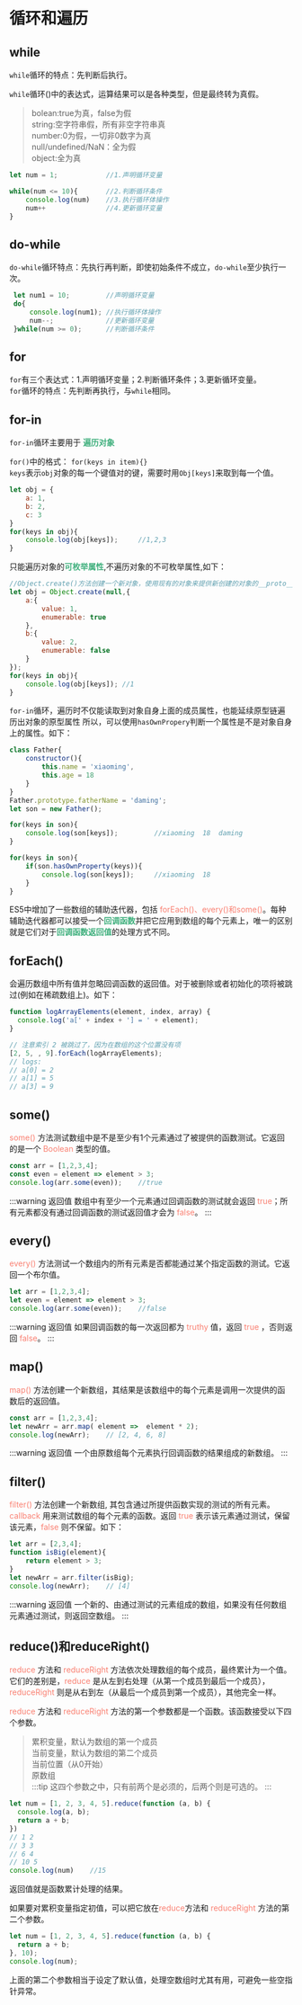 # 循环和遍历
## while
`while`循环的特点：先判断后执行。    

`while`循环()中的表达式，运算结果可以是各种类型，但是最终转为真假。  
> bolean:true为真，false为假  
> string:空字符串假，所有非空字符串真  
> number:0为假，一切非0数字为真  
> null/undefined/NaN：全为假  
> object:全为真
```js
let num = 1;            //1.声明循环变量

while(num <= 10){       //2.判断循环条件
    console.log(num)    //3.执行循环体操作
    num++               //4.更新循环变量
}
```
## do-while
`do-while`循环特点：先执行再判断，即使初始条件不成立，`do-while`至少执行一次。
```js
 let num1 = 10;         //声明循环变量
 do{
     console.log(num1); //执行循环体操作
     num--;             //更新循环变量
 }while(num >= 0);      //判断循环条件
```
## for
`for`有三个表达式：1.声明循环变量；2.判断循环条件；3.更新循环变量。  
`for`循环的特点：先判断再执行，与`while`相同。

## for-in
`for-in`循环主要用于 <font color="#3EAF7C">**遍历对象**</font>  

`for()`中的格式： `for(keys in item){}`  
`keys`表示`obj`对象的每一个键值对的键，需要时用`Obj[keys]`来取到每一个值。
```js
let obj = {
    a: 1,
    b: 2,
    c: 3
}
for(keys in obj){
    console.log(obj[keys]);     //1,2,3
}
```
只能遍历对象的<font color="#3EAF7C">**可枚举属性**</font>,不遍历对象的不可枚举属性,如下：
```js
//Object.create()方法创建一个新对象，使用现有的对象来提供新创建的对象的__proto__。
let obj = Object.create(null,{
    a:{
        value: 1,
        enumerable: true
    },
    b:{
        value: 2,
        enumerable: false
    }
});
for(keys in obj){
    console.log(obj[keys]); //1
}
```

`for-in`循环，遍历时不仅能读取到对象自身上面的成员属性，也能延续原型链遍历出对象的原型属性
所以，可以使用`hasOwnPropery`判断一个属性是不是对象自身上的属性。如下：
```js
class Father{
	constructor(){
		this.name = 'xiaoming',
		this.age = 18
    }
}
Father.prototype.fatherName = 'daming';
let son = new Father();

for(keys in son){
	console.log(son[keys]);         //xiaoming  18  daming
}

for(keys in son){
	if(son.hasOwnProperty(keys)){
		console.log(son[keys]);     //xiaoming  18
	}
}
```
ES5中增加了一些数组的辅助迭代器，包括 <font color="#FA8072">forEach()、every()和some()</font>。每种辅助迭代器都可以接受一个<font color="#3EAF7C">**回调函数**</font>并把它应用到数组的每个元素上，唯一的区别就是它们对于<font color="#3EAF7C">**回调函数返回值**</font>的处理方式不同。

## forEach()
会遍历数组中所有值并忽略回调函数的返回值。对于被删除或者初始化的项将被跳过(例如在稀疏数组上)。如下：
```js
function logArrayElements(element, index, array) {
  console.log('a[' + index + '] = ' + element);
}

// 注意索引 2 被跳过了，因为在数组的这个位置没有项
[2, 5, , 9].forEach(logArrayElements);
// logs:
// a[0] = 2
// a[1] = 5
// a[3] = 9
```
## some()
<font color="#FA8072">some()</font> 方法测试数组中是不是至少有1个元素通过了被提供的函数测试。它返回的是一个 <font color="#FA8072">Boolean</font> 类型的值。

```js
const arr = [1,2,3,4];
const even = element => element > 3;
console.log(arr.some(even));    //true
```
:::warning 返回值
数组中有至少一个元素通过回调函数的测试就会返回 <font color="#FA8072">true</font>；所有元素都没有通过回调函数的测试返回值才会为 <font color="#FA8072">false</font>。
:::

## every()
<font color="#FA8072">every()</font> 方法测试一个数组内的所有元素是否都能通过某个指定函数的测试。它返回一个布尔值。

```js
let arr = [1,2,3,4];
let even = element => element > 3;
console.log(arr.some(even));    //false
```
:::warning 返回值
如果回调函数的每一次返回都为 <font color="#FA8072">truthy</font> 值，返回 <font color="#FA8072">true</font> ，否则返回 <font color="#FA8072">false</font>。
:::

## map()
<font color="#FA8072">map()</font> 方法创建一个新数组，其结果是该数组中的每个元素是调用一次提供的函数后的返回值。

```js
const arr = [1,2,3,4];
let newArr = arr.map( element =>  element * 2);
console.log(newArr);	// [2, 4, 6, 8]
```
:::warning 返回值
一个由原数组每个元素执行回调函数的结果组成的新数组。
:::

## filter()
<font color="#FA8072">filter()</font> 方法创建一个新数组, 其包含通过所提供函数实现的测试的所有元素。     
<font color="#FA8072">callback</font> 用来测试数组的每个元素的函数。返回 <font color="#FA8072">true</font> 表示该元素通过测试，保留该元素，<font color="#FA8072">false</font> 则不保留。如下：

```js
let arr = [2,3,4];
function isBig(element){
    return element > 3;
}
let newArr = arr.filter(isBig);
console.log(newArr);    // [4]
```
:::warning 返回值
一个新的、由通过测试的元素组成的数组，如果没有任何数组元素通过测试，则返回空数组。
:::
## reduce()和reduceRight()
<font color="#FA8072"> reduce</font> 方法和 <font color="#FA8072">reduceRight</font> 方法依次处理数组的每个成员，最终累计为一个值。它们的差别是，<font color="#FA8072">reduce</font> 是从左到右处理（从第一个成员到最后一个成员），<font color="#FA8072">reduceRight</font> 则是从右到左（从最后一个成员到第一个成员），其他完全一样。

<font color="#FA8072">reduce</font> 方法和 <font color="#FA8072">reduceRight</font> 方法的第一个参数都是一个函数。该函数接受以下四个参数。
>累积变量，默认为数组的第一个成员  
当前变量，默认为数组的第二个成员   
当前位置（从0开始）   
原数组   
:::tip
这四个参数之中，只有前两个是必须的，后两个则是可选的。
:::

```js
let num = [1, 2, 3, 4, 5].reduce(function (a, b) {
  console.log(a, b);
  return a + b;
})
// 1 2
// 3 3
// 6 4
// 10 5
console.log(num)    //15
```
返回值就是函数累计处理的结果。

如果要对累积变量指定初值，可以把它放在<font color="#FA8072">reduce</font>方法和 <font color="#FA8072">reduceRight</font> 方法的第二个参数。

```js
let num = [1, 2, 3, 4, 5].reduce(function (a, b) {
  return a + b;
}, 10);
console.log(num);
```
上面的第二个参数相当于设定了默认值，处理空数组时尤其有用，可避免一些空指针异常。